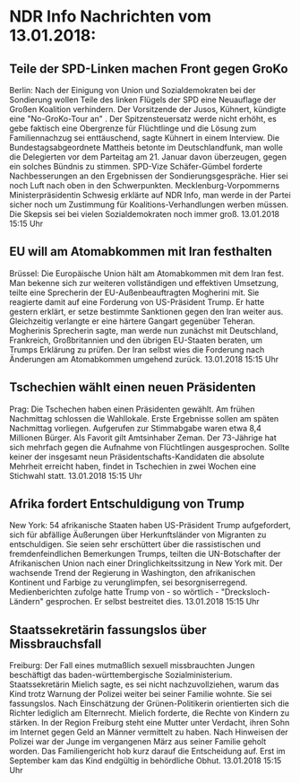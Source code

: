 # NDR Info Nachrichten vom 13.01.2018:


## Teile der SPD-Linken machen Front gegen GroKo
Berlin:       Nach der Einigung von Union und Sozialdemokraten bei der Sondierung wollen Teile des linken Flügels der SPD eine Neuauflage der Großen Koalition verhindern. Der Vorsitzende der Jusos, Kühnert, kündigte eine "No-GroKo-Tour an" . Der Spitzensteuersatz werde nicht erhöht, es gebe faktisch eine Obergrenze für Flüchtlinge und die Lösung zum Familiennachzug sei enttäuschend, sagte Kühnert in einem Interview. Die Bundestagsabgeordnete Mattheis betonte im Deutschlandfunk, man wolle die Delegierten vor dem Parteitag am 21. Januar davon überzeugen, gegen ein solches Bündnis zu stimmen. SPD-Vize Schäfer-Gümbel forderte Nachbesserungen an den Ergebnissen der Sondierungsgespräche. Hier sei noch Luft nach oben in den Schwerpunkten. Mecklenburg-Vorpommerns Ministerpräsidentin Schwesig erklärte auf NDR Info, man werde in der Partei sicher noch um Zustimmung für Koalitions-Verhandlungen werben müssen. Die Skepsis sei bei vielen Sozialdemokraten noch immer groß. 13.01.2018 15:15 Uhr 

## EU will am Atomabkommen mit Iran festhalten
Brüssel:         Die Europäische Union hält am Atomabkommen mit dem Iran fest. Man bekenne sich zur weiteren vollständigen und effektiven Umsetzung, teilte eine Sprecherin der EU-Außenbeauftragten Mogherini mit. Sie reagierte damit auf eine Forderung von US-Präsident Trump. Er hatte gestern erklärt, er setze bestimmte Sanktionen gegen den Iran weiter aus. Gleichzeitig verlangte er eine härtere Gangart gegenüber Teheran. Mogherinis Sprecherin sagte, man werde nun zunächst mit Deutschland, Frankreich, Großbritannien und den übrigen EU-Staaten beraten, um Trumps Erklärung zu prüfen. Der Iran selbst wies die Forderung nach Änderungen am Atomabkommen umgehend zurück. 13.01.2018 15:15 Uhr 

## Tschechien wählt einen neuen Präsidenten
Prag: Die Tschechen haben einen Präsidenten gewählt. Am frühen Nachmittag schlossen die Wahllokale. Erste Ergebnisse sollen am späten Nachmittag vorliegen. Aufgerufen zur Stimmabgabe waren etwa 8,4 Millionen Bürger. Als Favorit gilt Amtsinhaber Zeman. Der 73-Jährige hat sich mehrfach gegen die Aufnahme von Flüchtlingen ausgesprochen. Sollte keiner der insgesamt neun Präsidentschafts-Kandidaten die absolute Mehrheit erreicht haben, findet in Tschechien in zwei Wochen eine Stichwahl statt. 13.01.2018 15:15 Uhr 

## Afrika fordert Entschuldigung von Trump
New York:   	54 afrikanische Staaten haben US-Präsident Trump aufgefordert, sich für abfällige Äußerungen über Herkunftsländer von Migranten zu entschuldigen. Sie seien sehr erschüttert über die rassistischen und fremdenfeindlichen Bemerkungen Trumps, teilten die UN-Botschafter der Afrikanischen Union nach einer Dringlichkeitssitzung in New York mit. Der wachsende Trend der Regierung in Washington, den afrikanischen Kontinent und Farbige zu verunglimpfen, sei besorgniserregend. Medienberichten zufolge hatte Trump von - so wörtlich - "Drecksloch-Ländern" gesprochen. Er selbst bestreitet dies. 13.01.2018 15:15 Uhr 

## Staatssekretärin fassungslos über Missbrauchsfall
Freiburg: Der Fall eines mutmaßlich sexuell missbrauchten Jungen beschäftigt das baden-württembergische Sozialministerium. Staatssekretärin Mielich sagte, es sei nicht nachzuvollziehen, warum das Kind trotz Warnung der Polizei weiter bei seiner Familie wohnte. Sie sei fassungslos. Nach Einschätzung der Grünen-Politikerin orientierten sich die Richter lediglich am Elternrecht. Mielich forderte, die Rechte von Kindern zu stärken. In der Region Freiburg steht eine Mutter unter Verdacht, ihren Sohn im Internet gegen Geld an Männer vermittelt zu haben. Nach Hinweisen der Polizei war der Junge im vergangenen März aus seiner Familie geholt worden. Das Familiengericht hob kurz darauf die Entscheidung auf. Erst im September kam das Kind endgültig in behördliche Obhut. 13.01.2018 15:15 Uhr 
